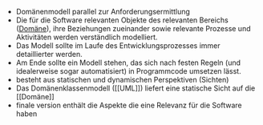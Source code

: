- Domänenmodell parallel zur Anforderungsermittlung
- Die für die Software relevanten Objekte des relevanten Bereichs ([Domäne](Domäne.md)), ihre Beziehungen zueinander sowie relevante Prozesse und Aktivitäten werden verständlich modelliert.
- Das Modell sollte im Laufe des Entwicklungsprozesses immer detaillierter werden.
- Am Ende sollte ein Modell stehen, das sich nach festen Regeln (und idealerweise sogar automatisiert) in Programmcode umsetzen lässt.
- besteht aus statischen und dynamischen Perspektiven (Sichten)
- Das Domänenklassenmodell ([[UML]]) liefert eine statische Sicht auf die [[Domäne]]
- finale version enthält die Aspekte die eine Relevanz für die Software haben


